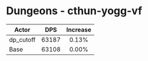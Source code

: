 # Dungeons - cthun-yogg-vf
| Actor | DPS | Increase |
|---|:---:|:---:|
|dp_cutoff|63187|0.13%|
|Base|63108|0.00%|
